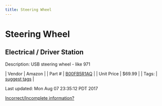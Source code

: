 ```yaml
---
title: Steering Wheel
---
```


# Steering Wheel
## Electrical / Driver Station
Description: 	USB steering wheel - like 971 

| Vendor | Amazon | 
| Part # | [B00FB5R1AQ](http://www.amazon.com/Thrustmaster-VG-Ferrari-Racing-Wheel-PlayStation/dp/B00FB5R1AQ) | 
| Unit Price | $69.99 | 
| Tags: | [suggest tags](https://docs.google.com/forms/d/e/1FAIpQLSeWyY8v3RgOty-MyWmh9U0iivNYN_molChYyS-0U-o-kOAv_g/viewform) | 

Last updated: Mon Aug 07 23:35:12 PDT 2017

 [Incorrect/Incomplete information?](https://docs.google.com/forms/d/e/1FAIpQLSeWyY8v3RgOty-MyWmh9U0iivNYN_molChYyS-0U-o-kOAv_g/viewform)